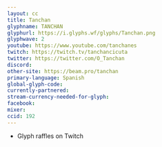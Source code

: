 ```yaml
---
layout: cc
title: Tanchan
glyphname: TANCHAN
glyphurl: https://i.glyphs.wf/glyphs/Tanchan.png
glyphwave: 2
youtube: https://www.youtube.com/tanchanes
twitch: https://twitch.tv/tanchancicuta
twitter: https://twitter.com/O_Tanchan
discord: 
other-site: https://beam.pro/tanchan
primary-language: Spanish
global-glyph-code: 
currently-partnered: 
stream-currency-needed-for-glyph: 
facebook: 
mixer: 
ccid: 192
---
```

* Glyph raffles on Twitch

